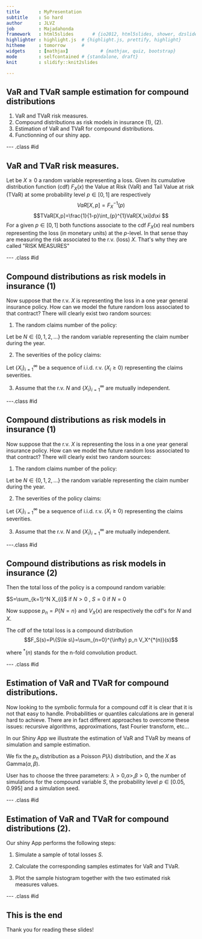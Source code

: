 ```yaml
---
title       : MyPresentation
subtitle    : So hard
author      : JLVZ
job         : Majadahonda
framework   : html5slides       # {io2012, html5slides, shower, dzslides, ...}
highlighter : highlight.js  # {highlight.js, prettify, highlight}
hitheme     : tomorrow      # 
widgets     : [mathjax]            # {mathjax, quiz, bootstrap}
mode        : selfcontained # {standalone, draft}
knit        : slidify::knit2slides

---
```


## VaR and TVaR sample estimation for compound distributions

1. VaR and TVaR risk measures.
2. Compound distributions as risk models in insurance (1), (2). 
3. Estimation of  VaR and TVaR for compound distributions.
4. Functionning of our shiny app.


--- .class #id 

## VaR and TVaR risk measures.
Let be $X\ge0$ a random variable representing a loss.
Given its cumulative distribution function (cdf) $F_X(x)$
the Value at Risk (VaR) and Tail Value at risk (TVaR) at some probability level $p\in [0,1]$ are respectively$$VaR[X,p]=F_X^{-1}(p)$$ 
$$TVaR[X,p]=\frac{1}{1-p}\int_{p}^{1}VaR[X,\xi]d\xi $$
For a given $p\in [0,1]$ both functions associate to the cdf $F_X(x)$ real numbers representing   the loss (in monetary units) at the $p$-level. In that sense thay are measuring the risk associated to the r.v. (loss) $X$. 
That's why they are called "RISK MEASURES"




--- .class #id


## Compound distributions as risk models in insurance (1)
Now suppose that the r.v. $X$ is representing the loss in a one year general insurance policy. 
How can we model the future random loss associated to that contract?
There will clearly exist two random sources: 

1. The random claims number of the policy:

  Let be $N\in \{0,1,2,...\}$ the random variable representing the claim number during the year.
  
2. The severities of the policy claims:

  Let $\{X_i\}_{i=1}^{\infty}$ be a sequence of i.i.d. r.v. ($X_i\ge0$) representing the claims severities.
  
3. Assume that the r.v. $N$ and $\{X_i\}_{i=1}^{\infty}$ are mutually independent.


---.class #id


## Compound distributions as risk models in insurance (1)
Now suppose that the r.v. $X$ is representing the loss in a one year general insurance policy. 
How can we model the future random loss associated to that contract?
There will clearly exist two random sources: 

1. The random claims number of the policy:

  Let be $N\in \{0,1,2,...\}$ the random variable representing the claim number during the year.
  
2. The severities of the policy claims:

  Let $\{X_i\}_{i=1}^{\infty}$ be a sequence of i.i.d. r.v. ($X_i\ge0$) representing the claims severities.
  
3. Assume that the r.v. $N$ and $\{X_i\}_{i=1}^{\infty}$ are mutually independent.


---.class #id

## Compound distributions as risk models in insurance (2)
Then the total loss of the policy is a compound random variable:

  $S=\sum_{k=1}^N X_{i}$   if   $N>0$   ,   $S=0$  if  $N=0$
  
Now suppose $p_n=P\{N=n\}$ and $V_X(x)$ are respectively the cdf's for $N$ and $X$.

The cdf of the total loss is a compound distribution 
$$F_S(s)=P\{S\le s\}=\sum_{n=0}^{\infty} p_n V_X^{*(n)}(s)$$

where $^*(n)$ stands for the n-fold convolution product.

--- .class #id

## Estimation of  VaR and TVaR for compound distributions.

Now looking to the symbolic formula for a compound cdf it is clear that it is not that easy to handle. Probabilities or quantiles calculations are in general hard to achieve. There are in fact different approaches to overcome these issues: recursive algorithms, approximations, fast Fourier transform, etc...

In our Shiny App we illustrate the estimation of VaR and TVaR by means of simulation and sample estimation. 

We fix the $p_n$ distribution as a Poisson $P(\lambda)$ distribution, and the $X$ as Gamma$(\alpha,\beta)$.

User has to choose the three parameters: $\lambda >0$,$\alpha>$,$\beta>0$, the number of simulations for the compound variable $S$, the probability level $p\in [0.05,0.995]$ and a simulation seed.

--- .class #id

## Estimation of  VaR and TVaR for compound distributions (2).

Our shiny App performs the following steps:

1. Simulate a sample of total losses $S$.

2. Calculate the corresponding samples estimates for VaR and TVaR.

3. Plot the sample histogram together with the two estimated risk measures values.

--- .class #id

## This is the end

Thank you for reading these slides!




